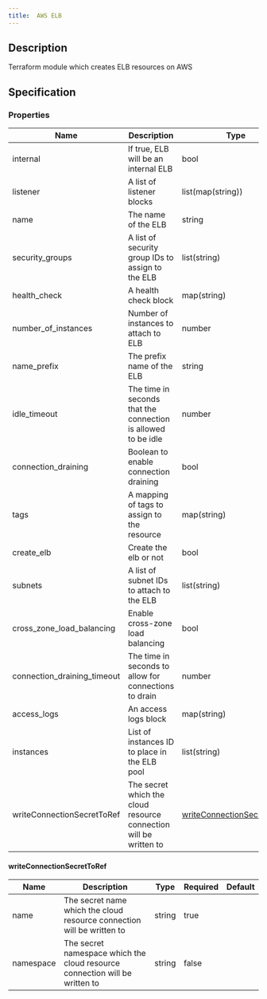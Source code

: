```yaml
---
title:  AWS ELB
---
```


## Description

Terraform module which creates ELB resources on AWS

## Specification


### Properties

 Name | Description | Type | Required | Default 
 ------------ | ------------- | ------------- | ------------- | ------------- 
 internal | If true, ELB will be an internal ELB | bool | false |  
 listener | A list of listener blocks | list(map(string)) | true |  
 name | The name of the ELB | string | false |  
 security_groups | A list of security group IDs to assign to the ELB | list(string) | true |  
 health_check | A health check block | map(string) | true |  
 number_of_instances | Number of instances to attach to ELB | number | false |  
 name_prefix | The prefix name of the ELB | string | false |  
 idle_timeout | The time in seconds that the connection is allowed to be idle | number | false |  
 connection_draining | Boolean to enable connection draining | bool | false |  
 tags | A mapping of tags to assign to the resource | map(string) | false |  
 create_elb | Create the elb or not | bool | false |  
 subnets | A list of subnet IDs to attach to the ELB | list(string) | true |  
 cross_zone_load_balancing | Enable cross-zone load balancing | bool | false |  
 connection_draining_timeout | The time in seconds to allow for connections to drain | number | false |  
 access_logs | An access logs block | map(string) | false |  
 instances | List of instances ID to place in the ELB pool | list(string) | false |  
 writeConnectionSecretToRef | The secret which the cloud resource connection will be written to | [writeConnectionSecretToRef](#writeConnectionSecretToRef) | false |  


#### writeConnectionSecretToRef

 Name | Description | Type | Required | Default 
 ------------ | ------------- | ------------- | ------------- | ------------- 
 name | The secret name which the cloud resource connection will be written to | string | true |  
 namespace | The secret namespace which the cloud resource connection will be written to | string | false |  
